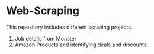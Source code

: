 # Web-Scraping
This repository includes different scraping projects.
1. Job details from Monster
2. Amazon Products and identifying deals and discounts.

